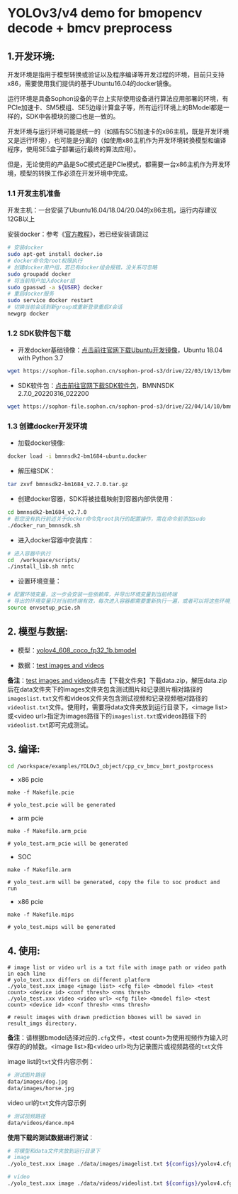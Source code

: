 # YOLOv3/v4 demo for bmopencv decode + bmcv preprocess

## 1.开发环境:

开发环境是指用于模型转换或验证以及程序编译等开发过程的环境，目前只支持x86，需要使用我们提供的基于Ubuntu16.04的docker镜像。

运行环境是具备Sophon设备的平台上实际使用设备进行算法应用部署的环境，有PCIe加速卡、SM5模组、SE5边缘计算盒子等，所有运行环境上的BModel都是一样的，SDK中各模块的接口也是一致的。

开发环境与运行环境可能是统一的（如插有SC5加速卡的x86主机，既是开发环境又是运行环境），也可能是分离的（如使用x86主机作为开发环境转换模型和编译程序，使用SE5盒子部署运行最终的算法应用）。

但是，无论使用的产品是SoC模式还是PCIe模式，都需要一台x86主机作为开发环境，模型的转换工作必须在开发环境中完成。

### 1.1 开发主机准备

开发主机：一台安装了Ubuntu16.04/18.04/20.04的x86主机，运行内存建议12GB以上

安装docker：参考《[官方教程](https://docs.docker.com/engine/install/)》，若已经安装请跳过

```bash
# 安装docker
sudo apt-get install docker.io
# docker命令免root权限执行
# 创建docker用户组，若已有docker组会报错，没关系可忽略
sudo groupadd docker
# 将当前用户加入docker组
sudo gpasswd -a ${USER} docker
# 重启docker服务
sudo service docker restart
# 切换当前会话到新group或重新登录重启X会话
newgrp docker
```

### 1.2 SDK软件包下载

- 开发docker基础镜像：[点击前往官网下载Ubuntu开发镜像](https://developer.sophgo.com/site/index/material/11/all.html)，Ubuntu 18.04 with Python 3.7

```bash
wget https://sophon-file.sophon.cn/sophon-prod-s3/drive/22/03/19/13/bmnnsdk2-bm1684-ubuntu-docker-py37.zip
```

- SDK软件包：[点击前往官网下载SDK软件包](https://developer.sophgo.com/site/index/material/17/all.html)，BMNNSDK 2.7.0_20220316_022200

```bash
wget https://sophon-file.sophon.cn/sophon-prod-s3/drive/22/04/14/10/bmnnsdk2_bm1684_v2.7.0_20220316_patched_0413.zip
```

### 1.3 创建docker开发环境

- 加载docker镜像:

```bash
docker load -i bmnnsdk2-bm1684-ubuntu.docker
```

- 解压缩SDK：

```bash
tar zxvf bmnnsdk2-bm1684_v2.7.0.tar.gz
```

- 创建docker容器，SDK将被挂载映射到容器内部供使用：

```bash
cd bmnnsdk2-bm1684_v2.7.0
# 若您没有执行前述关于docker命令免root执行的配置操作，需在命令前添加sudo
./docker_run_bmnnsdk.sh
```

- 进入docker容器中安装库：

```bash
# 进入容器中执行
cd  /workspace/scripts/
./install_lib.sh nntc
```

- 设置环境变量：

```bash
# 配置环境变量，这一步会安装一些依赖库，并导出环境变量到当前终端
# 导出的环境变量只对当前终端有效，每次进入容器都需要重新执行一遍，或者可以将这些环境变量写入~/.bashrc，这样每次登录将会自动设置环境变量
source envsetup_pcie.sh
```

## 2. 模型与数据:

- 模型：[yolov4_608_coco_fp32_1b.bmodel](http://219.142.246.77:65000/sharing/EO0XZJNnH)

- 数据：[test images and videos](http://219.142.246.77:65000/sharing/pnZylgE2T)

**备注**：[test images and videos](http://219.142.246.77:65000/sharing/pnZylgE2T)点击【下载文件夹】下载data.zip，解压data.zip后在data文件夹下的images文件夹包含测试图片和记录图片相对路径的`imageslist.txt`文件和videos文件夹包含测试视频和记录视频相对路径的`videolist.txt`文件。使用时，需要将data文件夹放到运行目录下，\<image list\>或\<video url\>指定为images路径下的`imageslist.txt`或videos路径下的`videolist.txt`即可完成测试。

## 3. 编译:

```bash
cd /workspace/examples/YOLOv3_object/cpp_cv_bmcv_bmrt_postprocess
```

* x86 pcie

```shell
make -f Makefile.pcie

# yolo_test.pcie will be generated
```
* arm pcie

```shell
make -f Makefile.arm_pcie

# yolo_test.arm_pcie will be generated
```
* SOC

```shell
make -f Makefile.arm

# yolo_test.arm will be generated, copy the file to soc product and run
```
* x86 pcie

```shell
make -f Makefile.mips

# yolo_test.mips will be generated
```

## 4. 使用:

```shell
# image list or video url is a txt file with image path or video path in each line
# yolo_text.xxx differs on different platform
./yolo_test.xxx image <image list> <cfg file> <bmodel file> <test count> <device id> <conf thresh> <nms thresh>
./yolo_test.xxx video <video url> <cfg file> <bmodel file> <test count> <device id> <conf thresh> <nms thresh>

# result images with drawn prediction bboxes will be saved in result_imgs directory.
```

**备注**：请根据bmodel选择对应的`.cfg`文件，\<test count\>为使用视频作为输入时保存的的帧数。\<image list\>和\<video url\>均为记录图片或视频路径的`txt`文件

image list的`txt`文件内容示例：

```bash
# 测试图片路径
data/images/dog.jpg
data/images/horse.jpg
```

video url的`txt`文件内容示例

```bash
# 测试视频路径
data/videos/dance.mp4
```

**使用下载的测试数据进行测试**：

```bash
# 将模型和data文件夹放到运行目录下
# image
./yolo_test.xxx image ./data/images/imagelist.txt ${configs}/yolov4.cfg yolov4_608_coco_fp32_1b.bmodel 1 0 0.5 0.45

# video
./yolo_test.xxx image ./data/videos/videolist.txt ${configs}/yolov4.cfg yolov4_608_coco_fp32_1b.bmodel 1 0 0.5 0.45
```
